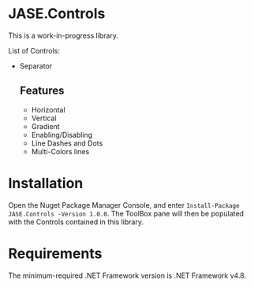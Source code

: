 # JASE.Controls

This is a work-in-progress library.

List of Controls:
- Separator
  ## Features
  - Horizontal
  - Vertical
  - Gradient
  - Enabling/Disabling
  - Line Dashes and Dots
  - Multi-Colors lines

# Installation
Open the Nuget Package Manager Console, and enter `Install-Package JASE.Controls -Version 1.0.0`. The ToolBox pane will then be populated with the Controls contained in this library.

# Requirements
The minimum-required .NET Framework version is .NET Framework v4.8.
